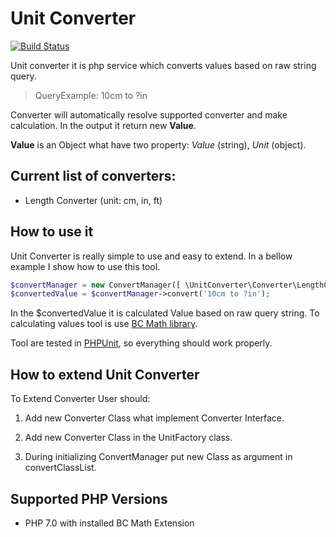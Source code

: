 # Unit Converter

[![Build Status](https://travis-ci.org/apiotrowski/unit-converter.svg?branch=master)](https://travis-ci.org/apiotrowski/unit-converter)

Unit converter it is php service which converts values based on raw string query.

> QueryExample: 10cm to ?in 

Converter will automatically resolve supported converter and make calculation. In the output it return new **Value**.
 
**Value** is an Object what have two property: _Value_ (string), _Unit_ (object).

## Current list of converters:
* Length Converter (unit: cm, in, ft)

## How to use it

Unit Converter is really simple to use and easy to extend. In a bellow example I show how to use this tool.

```php
$convertManager = new ConvertManager([ \UnitConverter\Converter\LengthConverter ]);
$convertedValue = $convertManager->convert('10cm to ?in');

```

In the $convertedValue it is calculated Value based on raw query string. To calculating values tool is use [BC Math library](http://php.net/manual/en/ref.bc.php). 
 
Tool are tested in [PHPUnit](https://phpunit.de/), so everything should work properly.

## How to extend Unit Converter

To Extend Converter User should:
 
1. Add new Converter Class what implement Converter Interface.

2. Add new Converter Class in the UnitFactory class.

3. During initializing ConvertManager put new Class as argument in convertClassList.

## Supported PHP Versions
* PHP 7.0 with installed BC Math Extension